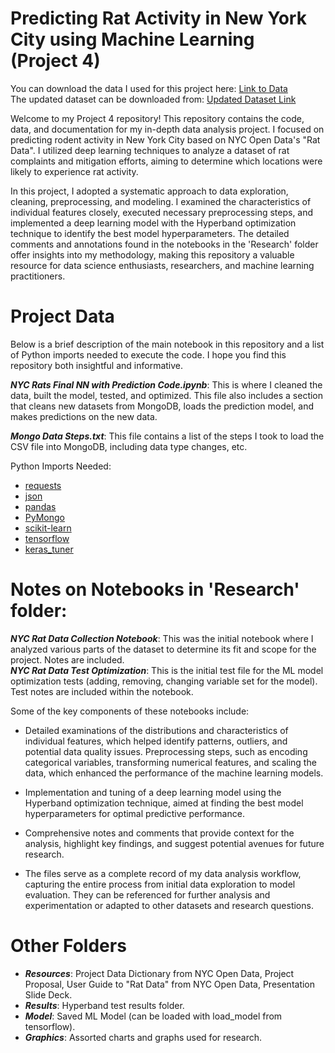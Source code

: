 # Predicting Rat Activity in New York City using Machine Learning (Project 4)
You can download the data I used for this project here: [Link to Data](https://drive.google.com/file/d/1G65seShaKqzOTbaGDS8eYQ0COMmqNSZf/view?usp=drive_link)</br>
The updated dataset can be downloaded from: [Updated Dataset Link](https://dev.socrata.com/foundry/data.cityofnewyork.us/p937-wjvj)</br>

Welcome to my Project 4 repository! This repository contains the code, data, and documentation for my in-depth data analysis project. I focused on predicting rodent activity in New York City based on NYC Open Data's "Rat Data". I utilized deep learning techniques to analyze a dataset of rat complaints and mitigation efforts, aiming to determine which locations were likely to experience rat activity.</br>

In this project, I adopted a systematic approach to data exploration, cleaning, preprocessing, and modeling. I examined the characteristics of individual features closely, executed necessary preprocessing steps, and implemented a deep learning model with the Hyperband optimization technique to identify the best model hyperparameters. The detailed comments and annotations found in the notebooks in the 'Research' folder offer insights into my methodology, making this repository a valuable resource for data science enthusiasts, researchers, and machine learning practitioners.</br>

# Project Data

Below is a brief description of the main notebook in this repository and a list of Python imports needed to execute the code. I hope you find this repository both insightful and informative.</br>

<b><i>NYC Rats Final NN with Prediction Code.ipynb</b></i>: This is where I cleaned the data, built the model, tested, and optimized. This file also includes a section that cleans new datasets from MongoDB, loads the prediction model, and makes predictions on the new data.</br>

<b><i>Mongo Data Steps.txt</b></i>: This file contains a list of the steps I took to load the CSV file into MongoDB, including data type changes, etc.</br>

Python Imports Needed:
- [requests](https://pypi.org/project/requests/)
- [json](https://docs.python.org/3/library/json.html)
- [pandas](https://pandas.pydata.org/)
- [PyMongo](https://pymongo.readthedocs.io/en/stable/)
- [scikit-learn](https://scikit-learn.org/stable/)
- [tensorflow](https://www.tensorflow.org/)
- [keras_tuner](https://keras.io/keras_tuner/)

# Notes on Notebooks in 'Research' folder:
<b><i>NYC Rat Data Collection Notebook</b></i>: This was the initial notebook where I analyzed various parts of the dataset to determine its fit and scope for the project. Notes are included.</br>
<b><i>NYC Rat Data Test Optimization</b></i>: This is the initial test file for the ML model optimization tests (adding, removing, changing variable set for the model). Test notes are included within the notebook.</br>

Some of the key components of these notebooks include:

- Detailed examinations of the distributions and characteristics of individual features, which helped identify patterns, outliers, and potential data quality issues.
Preprocessing steps, such as encoding categorical variables, transforming numerical features, and scaling the data, which enhanced the performance of the machine learning models.</br>

- Implementation and tuning of a deep learning model using the Hyperband optimization technique, aimed at finding the best model hyperparameters for optimal predictive performance.</br>

- Comprehensive notes and comments that provide context for the analysis, highlight key findings, and suggest potential avenues for future research.</br>

- The files serve as a complete record of my data analysis workflow, capturing the entire process from initial data exploration to model evaluation. They can be referenced for further analysis and experimentation or adapted to other datasets and research questions.</br>

# Other Folders
- <b><i>Resources</b></i>: Project Data Dictionary from NYC Open Data, Project Proposal, User Guide to "Rat Data" from NYC Open Data, Presentation Slide Deck.
- <b><i>Results</b></i>: Hyperband test results folder.
- <b><i>Model</b></i>: Saved ML Model (can be loaded with load_model from tensorflow).
- <b><i>Graphics</b></i>: Assorted charts and graphs used for research.
